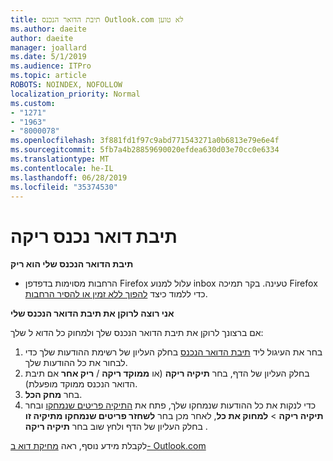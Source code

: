 ```yaml
---
title: תיבת הדואר הנכנס Outlook.com לא טוען
ms.author: daeite
author: daeite
manager: joallard
ms.date: 5/1/2019
ms.audience: ITPro
ms.topic: article
ROBOTS: NOINDEX, NOFOLLOW
localization_priority: Normal
ms.custom:
- "1271"
- "1963"
- "8000078"
ms.openlocfilehash: 3f881fd1f97c9abd771543271a0b6813e79e6e4f
ms.sourcegitcommit: 5fb7a4b28859690020efdea630d03e70cc0e6334
ms.translationtype: MT
ms.contentlocale: he-IL
ms.lasthandoff: 06/28/2019
ms.locfileid: "35374530"
---
```

# <a name="empty-inbox"></a>תיבת דואר נכנס ריקה

**תיבת הדואר הנכנס שלי הוא ריק**

- הרחבות מסוימות בדפדפן Firefox עלול למנוע inbox טעינה. בקר תמיכה Firefox כדי ללמוד כיצד [להפוך ללא זמין או להסיר הרחבות](https://support.mozilla.org/kb/disable-or-remove-add-ons).

**אני רוצה לרוקן את תיבת הדואר הנכנס שלי**

אם ברצונך לרוקן את תיבת הדואר הנכנס שלך ולמחוק כל הדוא ל שלך:

1. בחר את העיגול ליד [תיבת הדואר הנכנס](https://outlook.live.com/mail/inbox) בחלק העליון של רשימת ההודעות שלך כדי לבחור את כל ההודעות שלך.
1. בחלק העליון של הדף, בחר **תיקיה ריקה** (או **ממוקד ריקה** / **ריק אחר** אם תיבת הדואר הנכנס ממוקד מופעלת).
1. בחר **מחק הכל**.
1. כדי לנקות את כל ההודעות שנמחקו שלך, פתח את [התיקיה פריטים שנמחקו](https://outlook.live.com/mail/deleteditems) ובחר **תיקיה ריקה** > **למחוק את כל**, לאחר מכן בחר **לשחזר פריטים שנמחקו מתיקיה זו** בחלק העליון של הדף ולחץ שוב בחר **תיקיה ריקה** .

לקבלת מידע נוסף, ראה [מחיקת דוא ב- Outlook.com](https://support.office.com/article/a9b63739-5392-412a-8e9a-d4b02708dee4)